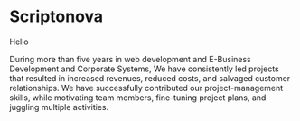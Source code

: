 # Scriptonova

Hello

During more than five years in web development and E-Business Development and Corporate Systems, 
We have consistently led projects that resulted in increased revenues, reduced costs, and salvaged customer relationships. 
We have successfully contributed our project-management skills, while motivating team members, fine-tuning project plans, and juggling multiple activities. 
